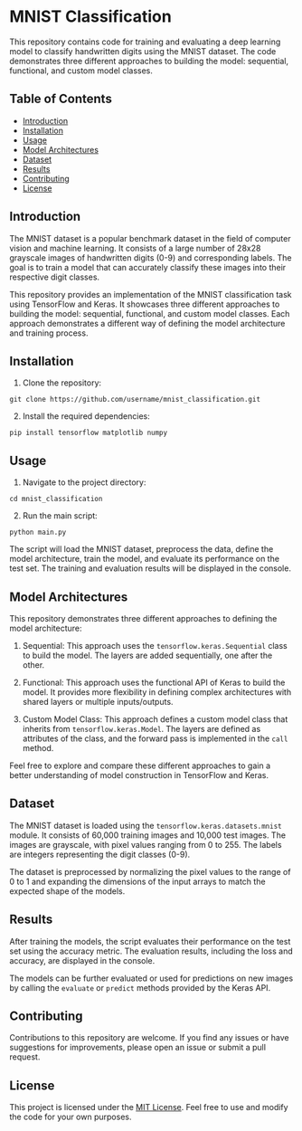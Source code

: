 # MNIST Classification

This repository contains code for training and evaluating a deep learning model to classify handwritten digits using the MNIST dataset. The code demonstrates three different approaches to building the model: sequential, functional, and custom model classes.

## Table of Contents

- [Introduction](#introduction)
- [Installation](#installation)
- [Usage](#usage)
- [Model Architectures](#model-architectures)
- [Dataset](#dataset)
- [Results](#results)
- [Contributing](#contributing)
- [License](#license)

## Introduction

The MNIST dataset is a popular benchmark dataset in the field of computer vision and machine learning. It consists of a large number of 28x28 grayscale images of handwritten digits (0-9) and corresponding labels. The goal is to train a model that can accurately classify these images into their respective digit classes.

This repository provides an implementation of the MNIST classification task using TensorFlow and Keras. It showcases three different approaches to building the model: sequential, functional, and custom model classes. Each approach demonstrates a different way of defining the model architecture and training process.

## Installation

1. Clone the repository:

```
git clone https://github.com/username/mnist_classification.git
```

2. Install the required dependencies:

```
pip install tensorflow matplotlib numpy
```

## Usage

1. Navigate to the project directory:

```
cd mnist_classification
```

2. Run the main script:

```
python main.py
```

The script will load the MNIST dataset, preprocess the data, define the model architecture, train the model, and evaluate its performance on the test set. The training and evaluation results will be displayed in the console.

## Model Architectures

This repository demonstrates three different approaches to defining the model architecture:

1. Sequential: This approach uses the `tensorflow.keras.Sequential` class to build the model. The layers are added sequentially, one after the other.

2. Functional: This approach uses the functional API of Keras to build the model. It provides more flexibility in defining complex architectures with shared layers or multiple inputs/outputs.

3. Custom Model Class: This approach defines a custom model class that inherits from `tensorflow.keras.Model`. The layers are defined as attributes of the class, and the forward pass is implemented in the `call` method.

Feel free to explore and compare these different approaches to gain a better understanding of model construction in TensorFlow and Keras.

## Dataset

The MNIST dataset is loaded using the `tensorflow.keras.datasets.mnist` module. It consists of 60,000 training images and 10,000 test images. The images are grayscale, with pixel values ranging from 0 to 255. The labels are integers representing the digit classes (0-9).

The dataset is preprocessed by normalizing the pixel values to the range of 0 to 1 and expanding the dimensions of the input arrays to match the expected shape of the models.

## Results

After training the models, the script evaluates their performance on the test set using the accuracy metric. The evaluation results, including the loss and accuracy, are displayed in the console.

The models can be further evaluated or used for predictions on new images by calling the `evaluate` or `predict` methods provided by the Keras API.

## Contributing

Contributions to this repository are welcome. If you find any issues or have suggestions for improvements, please open an issue or submit a pull request.

## License

This project is licensed under the [MIT License](LICENSE). Feel free to use and modify the code for your own purposes.